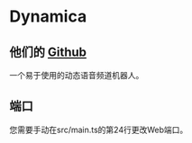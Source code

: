 # Dynamica

## 他们的 [Github](https://github.com/dynamicabot/dynamica-v2)

一个易于使用的动态语音频道机器人。

## 端口
您需要手动在src/main.ts的第24行更改Web端口。 